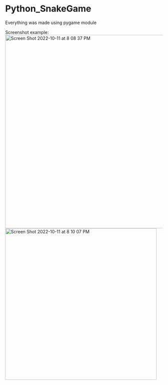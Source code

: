 # Python_SnakeGame
Everything was made using pygame module

Screenshot example:
<img width="618" alt="Screen Shot 2022-10-11 at 8 08 37 PM" src="https://user-images.githubusercontent.com/107063397/195226227-fc591505-72b8-4949-865d-425a72e15b54.png">
<img width="484" alt="Screen Shot 2022-10-11 at 8 10 07 PM" src="https://user-images.githubusercontent.com/107063397/195226235-fe5894cf-316d-4ffa-be78-eefbb8b7f701.png">

